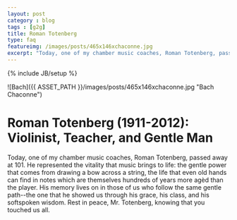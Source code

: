 ```yaml
---
layout: post
category : blog
tags : [g2g]
title: Roman Totenberg
type: faq
featureimg: /images/posts/465x146xchaconne.jpg
excerpt: "Today, one of my chamber music coaches, Roman Totenberg, passed away at 101. He represented the vitality that music brings to life: the gentle power that comes from drawing a bow across a string, the life that even old hands can find in notes which are themselves hundreds of years more agèd than the player. His memory lives on in those of us who follow the same gentle path--the one that he showed us through his grace, his class, and his softspoken wisdom. Rest in peace, Mr. Totenberg, knowing that you touched us all."
---
```

{% include JB/setup %}

![Bach]({{ ASSET_PATH }}/images/posts/465x146xchaconne.jpg "Bach Chaconne")

# Roman Totenberg (1911-2012): Violinist, Teacher, and Gentle Man
Today, one of my chamber music coaches, Roman Totenberg, passed away at 101. He represented the vitality that music brings to life: the gentle power that comes from drawing a bow across a string, the life that even old hands can find in notes which are themselves hundreds of years more agèd than the player. His memory lives on in those of us who follow the same gentle path--the one that he showed us through his grace, his class, and his softspoken wisdom. Rest in peace, Mr. Totenberg, knowing that you touched us all.